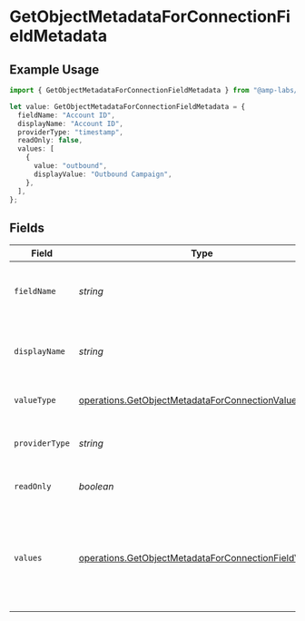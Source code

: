 # GetObjectMetadataForConnectionFieldMetadata

## Example Usage

```typescript
import { GetObjectMetadataForConnectionFieldMetadata } from "@amp-labs/sdk-node-platform/models/operations";

let value: GetObjectMetadataForConnectionFieldMetadata = {
  fieldName: "Account ID",
  displayName: "Account ID",
  providerType: "timestamp",
  readOnly: false,
  values: [
    {
      value: "outbound",
      displayValue: "Outbound Campaign",
    },
  ],
};
```

## Fields

| Field                                                                                                                        | Type                                                                                                                         | Required                                                                                                                     | Description                                                                                                                  | Example                                                                                                                      |
| ---------------------------------------------------------------------------------------------------------------------------- | ---------------------------------------------------------------------------------------------------------------------------- | ---------------------------------------------------------------------------------------------------------------------------- | ---------------------------------------------------------------------------------------------------------------------------- | ---------------------------------------------------------------------------------------------------------------------------- |
| `fieldName`                                                                                                                  | *string*                                                                                                                     | :heavy_check_mark:                                                                                                           | The name of the field from the provider API.                                                                                 | Account ID                                                                                                                   |
| `displayName`                                                                                                                | *string*                                                                                                                     | :heavy_check_mark:                                                                                                           | The display name of the field from the provider API.                                                                         | Account ID                                                                                                                   |
| `valueType`                                                                                                                  | [operations.GetObjectMetadataForConnectionValueType](../../models/operations/getobjectmetadataforconnectionvaluetype.md)     | :heavy_minus_sign:                                                                                                           | A normalized field type                                                                                                      |                                                                                                                              |
| `providerType`                                                                                                               | *string*                                                                                                                     | :heavy_minus_sign:                                                                                                           | Raw field type from the provider API.                                                                                        | timestamp                                                                                                                    |
| `readOnly`                                                                                                                   | *boolean*                                                                                                                    | :heavy_minus_sign:                                                                                                           | Whether the field is read-only.                                                                                              | false                                                                                                                        |
| `values`                                                                                                                     | [operations.GetObjectMetadataForConnectionFieldValue](../../models/operations/getobjectmetadataforconnectionfieldvalue.md)[] | :heavy_minus_sign:                                                                                                           | If the valueType is singleSelect or multiSelect, this is a list of possible values                                           |                                                                                                                              |